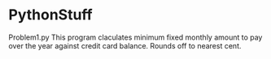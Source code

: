 # PythonStuff

Problem1.py This program claculates minimum fixed monthly amount to pay over the year against credit card balance. Rounds off to nearest cent.
